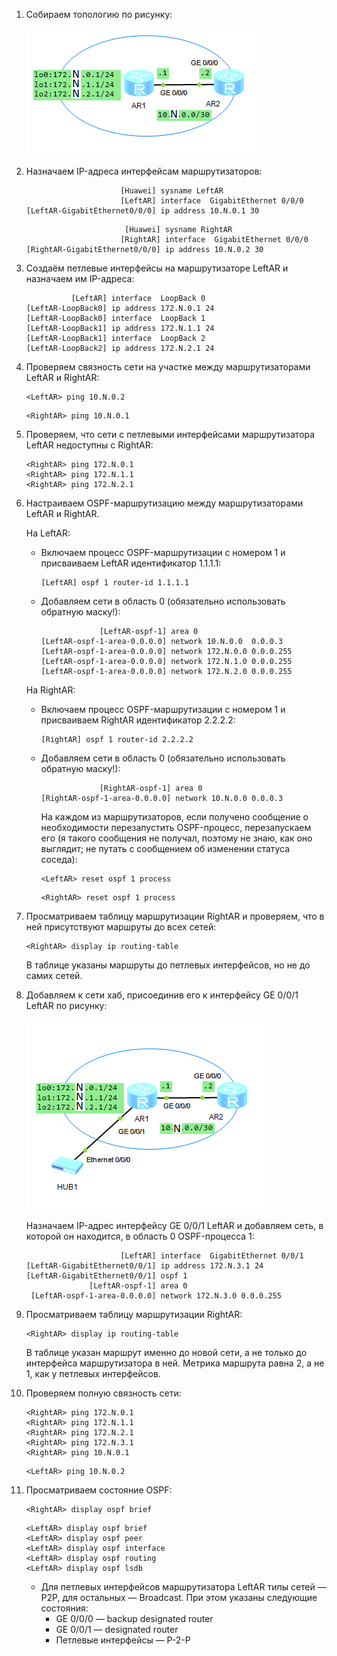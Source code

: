 1. Собираем топологию по рисунку:

   ![Lab_07_1.png](Lab_07_1.png)

2. Назначаем IP-адреса интерфейсам маршрутизаторов:

   ```
                        [Huawei] sysname LeftAR
                        [LeftAR] interface  GigabitEthernet 0/0/0
   [LeftAR-GigabitEthernet0/0/0] ip address 10.N.0.1 30
   ```

   ```
                         [Huawei] sysname RightAR
                        [RightAR] interface  GigabitEthernet 0/0/0
   [RightAR-GigabitEthernet0/0/0] ip address 10.N.0.2 30
   ```

3. Создаём петлевые интерфейсы на маршрутизаторе LeftAR и назначаем им IP-адреса:

   ```
             [LeftAR] interface  LoopBack 0
   [LeftAR-LoopBack0] ip address 172.N.0.1 24
   [LeftAR-LoopBack0] interface  LoopBack 1
   [LeftAR-LoopBack1] ip address 172.N.1.1 24
   [LeftAR-LoopBack1] interface  LoopBack 2
   [LeftAR-LoopBack2] ip address 172.N.2.1 24
   ```

4. Проверяем связность сети на участке между маршрутизаторами LeftAR и RightAR:

   ```
   <LeftAR> ping 10.N.0.2
   ```

   ```
   <RightAR> ping 10.N.0.1
   ```

5. Проверяем, что сети с петлевыми интерфейсами маршрутизатора LeftAR недоступны с RightAR:

   ```
   <RightAR> ping 172.N.0.1
   <RightAR> ping 172.N.1.1
   <RightAR> ping 172.N.2.1
   ```

6. Настраиваем OSPF-маршрутизацию между маршрутизаторами LeftAR и RightAR.

   На LeftAR:

   - Включаем процесс OSPF-маршрутизации с номером 1 и присваиваем LeftAR идентификатор 1.1.1.1:

     ```
     [LeftAR] ospf 1 router-id 1.1.1.1
     ```
   
   - Добавляем сети в область 0 (обязательно использовать обратную маску!):

     ```
                  [LeftAR-ospf-1] area 0
     [LeftAR-ospf-1-area-0.0.0.0] network 10.N.0.0  0.0.0.3
     [LeftAR-ospf-1-area-0.0.0.0] network 172.N.0.0 0.0.0.255
     [LeftAR-ospf-1-area-0.0.0.0] network 172.N.1.0 0.0.0.255
     [LeftAR-ospf-1-area-0.0.0.0] network 172.N.2.0 0.0.0.255
     ```

   На RightAR:

   - Включаем процесс OSPF-маршрутизации с номером 1 и присваиваем RightAR идентификатор 2.2.2.2:

     ```
     [RightAR] ospf 1 router-id 2.2.2.2
     ```
   
   - Добавляем сети в область 0 (обязательно использовать обратную маску!):

     ```
                  [RightAR-ospf-1] area 0
     [RightAR-ospf-1-area-0.0.0.0] network 10.N.0.0 0.0.0.3
     ```

     На каждом из маршрутизаторов, если получено сообщение о необходимости перезапустить OSPF-процесс, перезапускаем его (я такого сообщения не получал, поэтому не знаю, как оно выглядит; не путать с сообщением об изменении статуса соседа):

     ```
     <LeftAR> reset ospf 1 process
     ```

     ```
     <RightAR> reset ospf 1 process
     ```

7. Просматриваем таблицу маршрутизации RightAR и проверяем, что в ней присутствуют маршруты до всех сетей:

   ```
   <RightAR> display ip routing-table
   ```

   В таблице указаны маршруты до петлевых интерфейсов, но не до самих сетей.

8. Добавляем к сети хаб, присоединив его к интерфейсу GE 0/0/1 LeftAR по рисунку:

   ![Lab_07_1_1.png](Lab_07_1_1.png)

   Назначаем IP-адрес интерфейсу GE 0/0/1 LeftAR и добавляем сеть, в которой он находится, в область 0 OSPF-процесса 1:

   ```
                        [LeftAR] interface  GigabitEthernet 0/0/1
   [LeftAR-GigabitEthernet0/0/1] ip address 172.N.3.1 24
   [LeftAR-GigabitEthernet0/0/1] ospf 1
                 [LeftAR-ospf-1] area 0
    [LeftAR-ospf-1-area-0.0.0.0] network 172.N.3.0 0.0.0.255
   ```

9. Просматриваем таблицу маршрутизации RightAR:

   ```
   <RightAR> display ip routing-table
   ```

   В таблице указан маршрут именно до новой сети, а не только до интерфейса маршрутизатора в ней. Метрика маршрута равна 2, а не 1, как у петлевых интерфейсов.

10. Проверяем полную связность сети:

    ```
    <RightAR> ping 172.N.0.1
    <RightAR> ping 172.N.1.1
    <RightAR> ping 172.N.2.1
    <RightAR> ping 172.N.3.1
    <RightAR> ping 10.N.0.1
    ```

    ```
    <LeftAR> ping 10.N.0.2
    ```

11. Просматриваем состояние OSPF:

    ```
    <RightAR> display ospf brief
    ```

    ```
    <LeftAR> display ospf brief
    <LeftAR> display ospf peer
    <LeftAR> display ospf interface
    <LeftAR> display ospf routing
    <LeftAR> display ospf lsdb
    ```

    - Для петлевых интерфейсов маршрутизатора LeftAR типы сетей — P2P, для остальных — Broadcast. При этом указаны следующие состояния:
      - GE 0/0/0 — backup designated router
      - GE 0/0/1 — designated router
      - Петлевые интерфейсы — P-2-P
